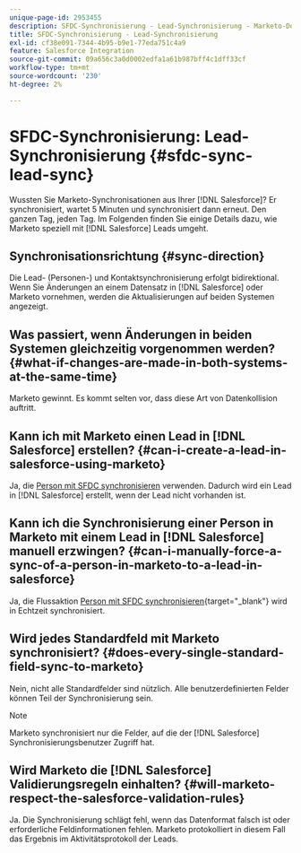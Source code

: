 ```yaml
---
unique-page-id: 2953455
description: SFDC-Synchronisierung - Lead-Synchronisierung - Marketo-Dokumente - Produktdokumentation
title: SFDC-Synchronisierung - Lead-Synchronisierung
exl-id: cf38e091-7344-4b95-b9e1-77eda751c4a9
feature: Salesforce Integration
source-git-commit: 09a656c3a0d0002edfa1a61b987bff4c1dff33cf
workflow-type: tm+mt
source-wordcount: '230'
ht-degree: 2%

---
```


# SFDC-Synchronisierung: Lead-Synchronisierung {#sfdc-sync-lead-sync}

Wussten Sie Marketo-Synchronisationen aus Ihrer [!DNL Salesforce]? Er synchronisiert, wartet 5 Minuten und synchronisiert dann erneut. Den ganzen Tag, jeden Tag. Im Folgenden finden Sie einige Details dazu, wie Marketo speziell mit [!DNL Salesforce] Leads umgeht.

## Synchronisationsrichtung {#sync-direction}

Die Lead- (Personen-) und Kontaktsynchronisierung erfolgt bidirektional. Wenn Sie Änderungen an einem Datensatz in [!DNL Salesforce] oder Marketo vornehmen, werden die Aktualisierungen auf beiden Systemen angezeigt.

## Was passiert, wenn Änderungen in beiden Systemen gleichzeitig vorgenommen werden? {#what-if-changes-are-made-in-both-systems-at-the-same-time}

Marketo gewinnt. Es kommt selten vor, dass diese Art von Datenkollision auftritt.

## Kann ich mit Marketo einen Lead in [!DNL Salesforce] erstellen? {#can-i-create-a-lead-in-salesforce-using-marketo}

Ja, die [Person mit SFDC synchronisieren](/help/marketo/product-docs/core-marketo-concepts/smart-campaigns/salesforce-flow-actions/sync-person-to-sfdc.md) verwenden. Dadurch wird ein Lead in [!DNL Salesforce] erstellt, wenn der Lead nicht vorhanden ist.

## Kann ich die Synchronisierung einer Person in Marketo mit einem Lead in [!DNL Salesforce] manuell erzwingen? {#can-i-manually-force-a-sync-of-a-person-in-marketo-to-a-lead-in-salesforce}

Ja, die Flussaktion [Person mit SFDC synchronisieren](/help/marketo/product-docs/core-marketo-concepts/smart-campaigns/salesforce-flow-actions/sync-person-to-sfdc.md){target="_blank"} wird in Echtzeit synchronisiert.

## Wird jedes Standardfeld mit Marketo synchronisiert? {#does-every-single-standard-field-sync-to-marketo}

Nein, nicht alle Standardfelder sind nützlich. Alle benutzerdefinierten Felder können Teil der Synchronisierung sein.

>[!NOTE]
>
>Marketo synchronisiert nur die Felder, auf die der [!DNL Salesforce] Synchronisierungsbenutzer Zugriff hat.

## Wird Marketo die [!DNL Salesforce] Validierungsregeln einhalten? {#will-marketo-respect-the-salesforce-validation-rules}

Ja. Die Synchronisierung schlägt fehl, wenn das Datenformat falsch ist oder erforderliche Feldinformationen fehlen. Marketo protokolliert in diesem Fall das Ergebnis im Aktivitätsprotokoll der Leads.
